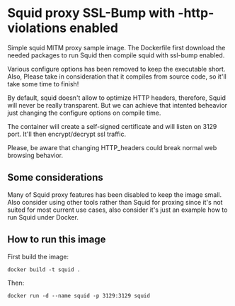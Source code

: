 # Squid proxy SSL-Bump with -http-violations enabled

Simple squid MITM proxy sample image.
The Dockerfile first download the needed packages to run Squid then compile squid with ssl-bump enabled. 

Various configure options has been removed to keep the executable short. Also, Please take in consideration that it compiles from source code, so it'll take some time to finish! 

By default, squid doesn't allow to optimize HTTP headers, therefore, Squid will never be really transparent. But we can achieve that intented beheavior just changing the configure options on compile time. 

The container will create a self-signed certificate and will listen on 3129 port. It'll then encrypt/decrypt ssl traffic.

Please, be aware that changing HTTP_headers could break normal web browsing behavior.

## Some considerations

Many of Squid proxy features has been disabled to keep the image small. Also consider using other tools rather than Squid for proxing since it's not suited for most current use cases, also consider it's just an example how to run Squid under Docker. 

## How to run this image

First build the image:
```
docker build -t squid .
```

Then:

```
docker run -d --name squid -p 3129:3129 squid 
```






